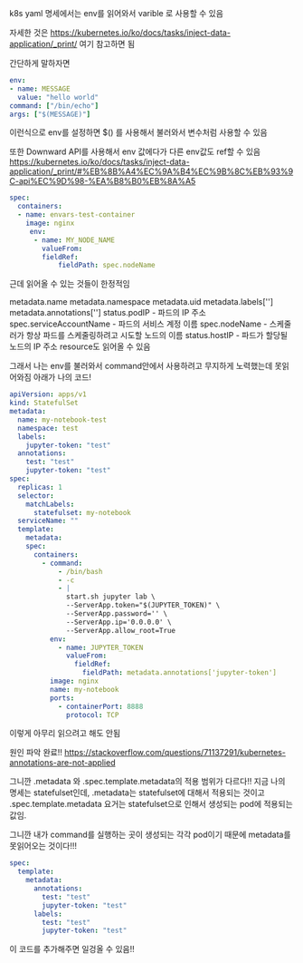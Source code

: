 k8s yaml 명세에서는 env를 읽어와서 varible 로 사용할 수 있음

자세한 것은 https://kubernetes.io/ko/docs/tasks/inject-data-application/_print/ 여기 참고하면 됨


간단하게 말하자면 
```yaml
env:
- name: MESSAGE
  value: "hello world"
command: ["/bin/echo"]
args: ["$(MESSAGE)"]
```
이런식으로 env를 설정하면 $() 를 사용해서 불러와서 변수처럼 사용할 수 있음

또한 Downward API를 사용해서 env 값에다가 다른 env값도 ref할 수 있음
https://kubernetes.io/ko/docs/tasks/inject-data-application/_print/#%EB%8B%A4%EC%9A%B4%EC%9B%8C%EB%93%9C-api%EC%9D%98-%EA%B8%B0%EB%8A%A5
```yaml
spec:
  containers:
  - name: envars-test-container
    image: nginx
     env:
      - name: MY_NODE_NAME
        valueFrom:
        fieldRef:
            fieldPath: spec.nodeName
```
근데 읽어올 수 있는 것들이 한정적임

metadata.name
metadata.namespace
metadata.uid
metadata.labels['<KEY>'] 
metadata.annotations['<KEY>'] 
status.podIP - 파드의 IP 주소
spec.serviceAccountName - 파드의 서비스 계정 이름
spec.nodeName - 스케줄러가 항상 파드를 스케줄링하려고 시도할 노드의 이름
status.hostIP - 파드가 할당될 노드의 IP 주소
resource도 읽어올 수 있음



그래서 나는 env를 불러와서 command안에서 사용하려고 무지하게 노력했는데 못읽어와짐
아래가 나의 코드! 

```yaml
apiVersion: apps/v1
kind: StatefulSet
metadata:
  name: my-notebook-test
  namespace: test
  labels:
    jupyter-token: "test"
  annotations:
    test: "test"
    jupyter-token: "test"
spec:
  replicas: 1
  selector:
    matchLabels:
      statefulset: my-notebook
  serviceName: ""
  template:
    metadata:
    spec:
      containers:
        - command:
            - /bin/bash
            - -c
            - |
              start.sh jupyter lab \
              --ServerApp.token="$(JUPYTER_TOKEN)" \
              --ServerApp.password='' \
              --ServerApp.ip='0.0.0.0' \
              --ServerApp.allow_root=True
          env:
            - name: JUPYTER_TOKEN
              valueFrom:
                fieldRef:
                  fieldPath: metadata.annotations['jupyter-token']
          image: nginx
          name: my-notebook
          ports:
            - containerPort: 8888
              protocol: TCP
```

이렇게 아무리 읽으려고 해도 안됨


원인 파악 완료!! 
https://stackoverflow.com/questions/71137291/kubernetes-annotations-are-not-applied

그니깐 .metadata 와 .spec.template.metadata의 적용 범위가 다르다!!
지금 나의 명세는 statefulset인데, .metadata는 statefulset에 대해서 적용되는 것이고 
.spec.template.metadata 요거는 statefulset으로 인해서 생성되는 pod에 적용되는 값임.

그니깐 내가 command를 실행하는 곳이 생성되는 각각 pod이기 때문에 metadata를 못읽어오는 것이다!!!

```yaml
spec:
  template:
    metadata:
      annotations:
        test: "test"
        jupyter-token: "test"
      labels:
        test: "test"
        jupyter-token: "test"
```

이 코드를 추가해주면 일겅올 수 있음!! 